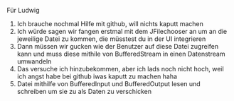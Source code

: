 Für Ludwig

1. Ich brauche nochmal Hilfe mit github, will nichts kaputt machen
2. Ich würde sagen wir fangen erstmal mit dem JFilechooser an um an die jeweilige Datei zu kommen, die müsstest du in der UI integrieren
3. Dann müssen wir gucken wie der Benutzer auf diese Datei zugreifen kann und muss diese mithile von BufferedStream in einen Datenstream umwandeln
4. Das versuche ich hinzubekommen, aber ich lads noch nicht hoch, weil ich angst habe bei github iwas kaputt zu machen haha
5. Datei mithilfe von BufferedInput und BufferedOutput lesen und schreiben um sie zu als Daten zu verschicken